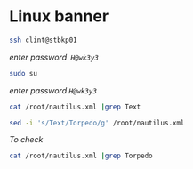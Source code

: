 # Linux banner
```bash
ssh clint@stbkp01
```

*enter password``` H@wk3y3```*
```bash
sudo su
```

*enter password ```H@wk3y3```*
```bash
cat /root/nautilus.xml |grep Text
```
```bash
sed -i 's/Text/Torpedo/g' /root/nautilus.xml
```
*To check*
```bash
cat /root/nautilus.xml |grep Torpedo
```

